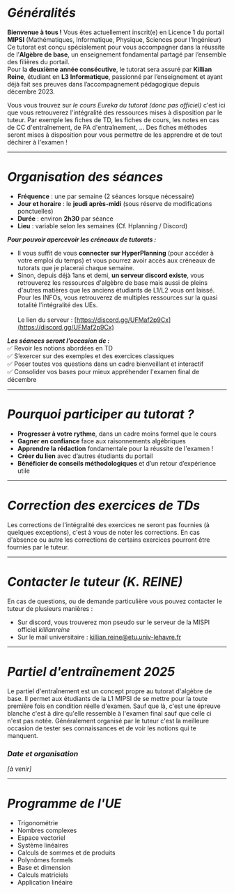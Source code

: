 # _**Généralités**_
**Bienvenue à tous !**
Vous êtes actuellement inscrit(e) en Licence 1 du portail **MIPSI** (Mathématiques, Informatique, Physique, Sciences pour l’Ingénieur) Ce tutorat est conçu spécialement pour vous accompagner dans la réussite de l’**Algèbre de base**, un enseignement fondamental partagé par l’ensemble des filières du portail.
<br/> Pour la **deuxième année consécutive**, le tutorat sera assuré par **Killian Reine**, étudiant en **L3 Informatique**, passionné par l’enseignement et ayant déjà fait ses preuves dans l’accompagnement pédagogique depuis décembre 2023.

Vous vous trouvez sur _le cours Eureka du tutorat (donc pas officiel)_ c'est ici que vous retrouverez l'intégralité des ressources mises à disposition par le tuteur. Par exemple les fiches de TD, les fiches de cours, les notes en cas de CC d'entraînement, de PA d'entraînement, ... Des fiches méthodes seront mises à disposition pour vous permettre de les apprendre et de tout déchirer à l'examen !

---
# _**Organisation des séances**_
- **Fréquence** : une par semaine (2 séances lorsque nécessaire)
- **Jour et horaire** : le **jeudi après-midi** (sous réserve de modifications ponctuelles)
- **Durée** : environ **2h30** par séance
- **Lieu** : variable selon les semaines (Cf. Hplanning / Discord)

**_Pour pouvoir apercevoir les créneaux de tutorats :_**
- Il vous suffit de vous **connecter sur HyperPlanning** (pour accéder à votre emploi du temps) et vous pourrez avoir accès aux créneaux de tutorats que je placerai chaque semaine.
- Sinon, depuis déjà 1ans et demi, **un serveur discord existe**, vous retrouverez les ressources d'algèbre de base mais aussi de pleins d'autres matières que les anciens étudiants de L1/L2 vous ont laissé. Pour les INFOs, vous retrouverez de multiples ressources sur la quasi totalité l'intégralité des UEs.   
<br/> Le lien du serveur : [https://discord.gg/UFMaf2p9Cx](https://discord.gg/UFMaf2p9Cx)
    
**_Les séances seront l’occasion de :_**  
✅ Revoir les notions abordées en TD  
✅ S’exercer sur des exemples et des exercices classiques  
✅ Poser toutes vos questions dans un cadre bienveillant et interactif  
✅ Consolider vos bases pour mieux appréhender l'examen final de décembre

---
# _**Pourquoi participer au tutorat ?**_
- **Progresser à votre rythme**, dans un cadre moins formel que le cours
- **Gagner en confiance** face aux raisonnements algébriques
- **Apprendre la rédaction** fondamentale pour la réussite de l'examen ! 
- **Créer du lien** avec d’autres étudiants du portail
- **Bénéficier de conseils méthodologiques** et d’un retour d’expérience utile

---
# _**Correction des exercices de TDs**_

Les corrections de l'intégralité des exercices ne seront pas fournies (à quelques exceptions), c'est à vous de noter les corrections. En cas d'absence ou autre les corrections de certains exercices pourront être fournies par le tuteur. 

---
# _**Contacter le tuteur (K. REINE)**_
    
En cas de questions, ou de demande particulière vous pouvez contacter le tuteur de plusieurs manières : 
- Sur discord, vous trouverez mon pseudo sur le serveur de la MISPI officiel _killianreine_
- Sur le mail universitaire : [killian.reine@etu.univ-lehavre.fr](http://killian.reine@etu.univ-lehavre.fr)

---
# _Partiel d'entraînement 2025_
Le partiel d'entraînement est un concept propre au tutorat d'algèbre de base. Il permet aux étudiants de la L1 MIPSI de se mettre pour la toute première fois en condition réelle d'examen. Sauf que là, c'est une épreuve blanche c'est à dire qu'elle ressemble à l'examen final sauf que celle ci n'est pas notée. Généralement organisé par le tuteur c'est la meilleure occasion de tester ses connaissances et de voir les notions qui te manquent.

### _**Date et organisation**_
*\[à venir\]*

---
# _**Programme de l'UE**_

- Trigonométrie
- Nombres complexes
- Espace vectoriel
- Système linéaires
- Calculs de sommes et de produits
- Polynômes formels
- Base et dimension
- Calculs matriciels
- Application linéaire